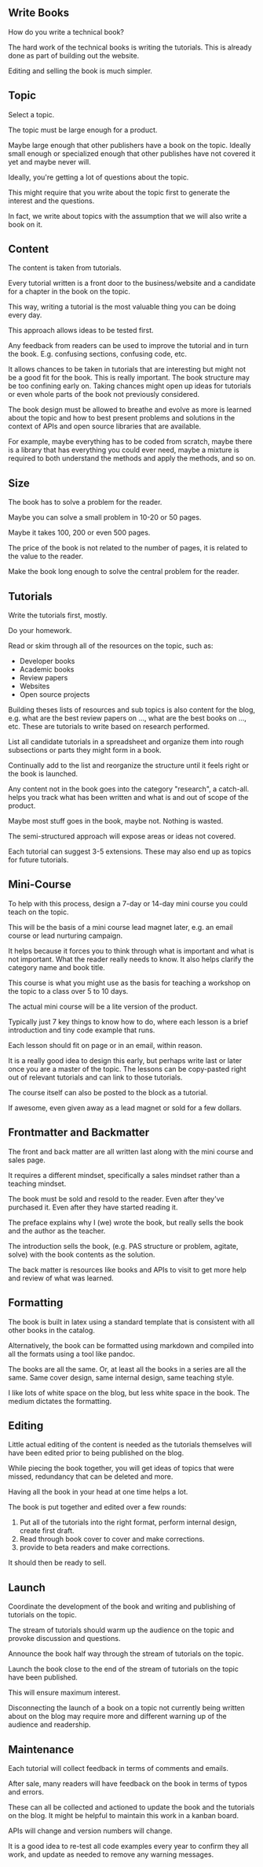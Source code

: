 ## Write Books

How do you write a technical book?

The hard work of the technical books is writing the tutorials. This is already done as part of building out the website.

Editing and selling the book is much simpler.



## Topic

Select a topic.

The topic must be large enough for a product.

Maybe large enough that other publishers have a book on the topic. Ideally small enough or specialized enough that other publishes have not covered it yet and maybe never will.

Ideally, you're getting a lot of questions about the topic.

This might require that you write about the topic first to generate the interest and the questions.

In fact, we write about topics with the assumption that we will also write a book on it.


## Content

The content is taken from tutorials.

Every tutorial written is a front door to the business/website and a candidate for a chapter in the book on the topic.

This way, writing a tutorial is the most valuable thing you can be doing every day.

This approach allows ideas to be tested first.

Any feedback from readers can be used to improve the tutorial and in turn the book. E.g. confusing sections, confusing code, etc.

It allows chances to be taken in tutorials that are interesting but might not be a good fit for the book. This is really important. The book structure may be too confining early on. Taking chances might open up ideas for tutorials or even whole parts of the book not previously considered.

The book design must be allowed to breathe and evolve as more is learned about the topic and how to best present problems and solutions in the context of APIs and open source libraries that are available.

For example, maybe everything has to be coded from scratch, maybe there is a library that has everything you could ever need, maybe a mixture is required to both understand the methods and apply the methods, and so on.


## Size

The book has to solve a problem for the reader.

Maybe you can solve a small problem in 10-20 or 50 pages.

Maybe it takes 100, 200 or even 500 pages.

The price of the book is not related to the number of pages, it is related to the value to the reader.

Make the book long enough to solve the central problem for the reader.


## Tutorials

Write the tutorials first, mostly.

Do your homework.

Read or skim through all of the resources on the topic, such as:

* Developer books
* Academic books
* Review papers
* Websites
* Open source projects

Building theses lists of resources and sub topics is also content for the blog, e.g. what are the best review papers on ..., what are the best books on ..., etc. These are tutorials to write based on research performed.

List all candidate tutorials in a spreadsheet and organize them into rough subsections or parts they might form in a book.

Continually add to the list and reorganize the structure until it feels right or the book is launched.

Any content not in the book goes into the category "research", a catch-all. helps you track what has been written and what is and out of scope of the product.

Maybe most stuff goes in the book, maybe not. Nothing is wasted.

The semi-structured approach will expose areas or ideas not covered.

Each tutorial can suggest 3-5 extensions. These may also end up as topics for future tutorials.


## Mini-Course

To help with this process, design a 7-day or 14-day mini course you could teach on the topic.

This will be the basis of a mini course lead magnet later, e.g. an email course or lead nurturing campaign.

It helps because it forces you to think through what is important and what is not important. What the reader really needs to know. It also helps clarify the category name and book title.

This course is what you might use as the basis for teaching a workshop on the topic to a class over 5 to 10 days.

The actual mini course will be a lite version of the product.

Typically just 7 key things to know how to do, where each lesson is a brief introduction and tiny code example that runs.

Each lesson should fit on page or in an email, within reason.

It is a really good idea to design this early, but perhaps write last or later once you are a master of the topic. The lessons can be copy-pasted right out of relevant tutorials and can link to those tutorials.

The course itself can also be posted to the block as a tutorial.

If awesome, even given away as a lead magnet or sold for a few dollars.


## Frontmatter and Backmatter

The front and back matter are all written last along with the mini course and sales page.

It requires a different mindset, specifically a sales mindset rather than a teaching mindset.

The book must be sold and resold to the reader. Even after they've purchased it. Even after they have started reading it.

The preface explains why I (we) wrote the book, but really sells the book and the author as the teacher.

The introduction sells the book, (e.g. PAS structure or problem, agitate, solve) with the book contents as the solution.

The back matter is resources like books and APIs to visit to get more help and review of what was learned.


## Formatting

The book is built in latex using a standard template that is consistent with all other books in the catalog.

Alternatively, the book can be formatted using markdown and compiled into all the formats using a tool like pandoc.

The books are all the same. Or, at least all the books in a series are all the same. Same cover design, same internal design, same teaching style.

I like lots of white space on the blog, but less white space in the book. The medium dictates the formatting.


## Editing

Little actual editing of the content is needed as the tutorials themselves will have been edited prior to being published on the blog.

While piecing the book together, you will get ideas of topics that were missed, redundancy that can be deleted and more.

Having all the book in your head at one time helps a lot.

The book is put together and edited over a few rounds:

1. Put all of the tutorials into the right format, perform internal design, create first draft.
2. Read through book cover to cover and make corrections.
3. provide to beta readers and make corrections.

It should then be ready to sell.


## Launch

Coordinate the development of the book and writing and publishing of tutorials on the topic.

The stream of tutorials should warm up the audience on the topic and provoke discussion and questions.

Announce the book half way through the stream of tutorials on the topic.

Launch the book close to the end of the stream of tutorials on the topic have been published.

This will ensure maximum interest.

Disconnecting the launch of a book on a topic not currently being written about on the blog may require more and different warning up of the audience and readership.


## Maintenance

Each tutorial will collect feedback in terms of comments and emails.

After sale, many readers will have feedback on the book in terms of typos and errors.

These can all be collected and actioned to update the book and the tutorials on the blog. It might be helpful to maintain this work in a kanban board.

APIs will change and version numbers will change.

It is a good idea to re-test all code examples every year to confirm they all work, and update as needed to remove any warning messages.



